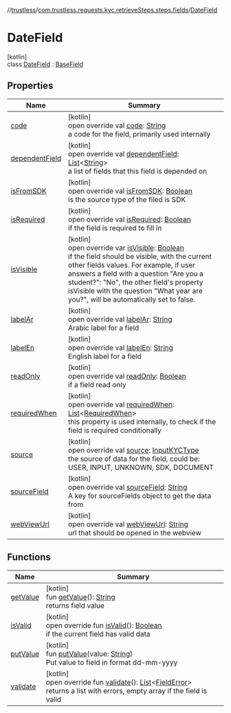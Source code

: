 //[trustless](../../../index.md)/[com.trustless.requests.kyc.retrieveSteps.steps.fields](../index.md)/[DateField](index.md)

# DateField

[kotlin]\
class [DateField](index.md) : [BaseField](../-base-field/index.md)

## Properties

| Name | Summary |
|---|---|
| [code](../-base-field/code.md) | [kotlin]<br>open override val [code](../-base-field/code.md): [String](https://kotlinlang.org/api/latest/jvm/stdlib/kotlin/-string/index.html)<br>a code for the field, primarily used internally |
| [dependentField](../-base-field/dependent-field.md) | [kotlin]<br>open override val [dependentField](../-base-field/dependent-field.md): [List](https://kotlinlang.org/api/latest/jvm/stdlib/kotlin.collections/-list/index.html)&lt;[String](https://kotlinlang.org/api/latest/jvm/stdlib/kotlin/-string/index.html)&gt;<br>a list of fields that this field is depended on |
| [isFromSDK](../-base-field/is-from-s-d-k.md) | [kotlin]<br>open override val [isFromSDK](../-base-field/is-from-s-d-k.md): [Boolean](https://kotlinlang.org/api/latest/jvm/stdlib/kotlin/-boolean/index.html)<br>is the source type of the filed is SDK |
| [isRequired](../-base-field/is-required.md) | [kotlin]<br>open override val [isRequired](../-base-field/is-required.md): [Boolean](https://kotlinlang.org/api/latest/jvm/stdlib/kotlin/-boolean/index.html)<br>if the field is required to fill in |
| [isVisible](../-base-field/is-visible.md) | [kotlin]<br>open override var [isVisible](../-base-field/is-visible.md): [Boolean](https://kotlinlang.org/api/latest/jvm/stdlib/kotlin/-boolean/index.html)<br>if the field should be visible, with the current other fields values. For example, if user answers a field with a question &quot;Are you a student?&quot;: &quot;No&quot;, the other field's property isVisible with the question &quot;What year are you?&quot;, will be automatically set to false. |
| [labelAr](../-base-field/label-ar.md) | [kotlin]<br>open override val [labelAr](../-base-field/label-ar.md): [String](https://kotlinlang.org/api/latest/jvm/stdlib/kotlin/-string/index.html)<br>Arabic label for a field |
| [labelEn](../-base-field/label-en.md) | [kotlin]<br>open override val [labelEn](../-base-field/label-en.md): [String](https://kotlinlang.org/api/latest/jvm/stdlib/kotlin/-string/index.html)<br>English label for a field |
| [readOnly](../-base-field/read-only.md) | [kotlin]<br>open override val [readOnly](../-base-field/read-only.md): [Boolean](https://kotlinlang.org/api/latest/jvm/stdlib/kotlin/-boolean/index.html)<br>if a field read only |
| [requiredWhen](../-base-field/required-when.md) | [kotlin]<br>open override val [requiredWhen](../-base-field/required-when.md): [List](https://kotlinlang.org/api/latest/jvm/stdlib/kotlin.collections/-list/index.html)&lt;[RequiredWhen](../../com.trustless.requests.kyc.retrieveSteps/-required-when/index.md)&gt;<br>this property is used internally, to check if the field is required conditionally |
| [source](../-base-field/source.md) | [kotlin]<br>open override val [source](../-base-field/source.md): [InputKYCType](../../com.trustless.requests.kyc.retrieveSteps/-input-k-y-c-type/index.md)<br>the source of data for the field, could be: USER, INPUT, UNKNOWN, SDK, DOCUMENT |
| [sourceField](../-base-field/source-field.md) | [kotlin]<br>open override val [sourceField](../-base-field/source-field.md): [String](https://kotlinlang.org/api/latest/jvm/stdlib/kotlin/-string/index.html)<br>A key for sourceFields object to get the data from |
| [webViewUrl](../-base-field/web-view-url.md) | [kotlin]<br>open override val [webViewUrl](../-base-field/web-view-url.md): [String](https://kotlinlang.org/api/latest/jvm/stdlib/kotlin/-string/index.html)<br>url that should be opened in the webview |

## Functions

| Name | Summary |
|---|---|
| [getValue](get-value.md) | [kotlin]<br>fun [getValue](get-value.md)(): [String](https://kotlinlang.org/api/latest/jvm/stdlib/kotlin/-string/index.html)<br>returns field value |
| [isValid](is-valid.md) | [kotlin]<br>open override fun [isValid](is-valid.md)(): [Boolean](https://kotlinlang.org/api/latest/jvm/stdlib/kotlin/-boolean/index.html)<br>if the current field has valid data |
| [putValue](put-value.md) | [kotlin]<br>fun [putValue](put-value.md)(value: [String](https://kotlinlang.org/api/latest/jvm/stdlib/kotlin/-string/index.html))<br>Put value to field in format dd-mm-yyyy |
| [validate](validate.md) | [kotlin]<br>open override fun [validate](validate.md)(): [List](https://kotlinlang.org/api/latest/jvm/stdlib/kotlin.collections/-list/index.html)&lt;[FieldError](../-field-error/index.md)&gt;<br>returns a list with errors, empty array if the field is valid |
